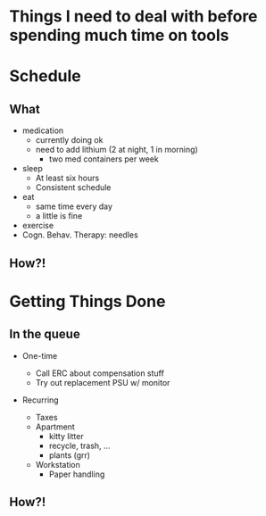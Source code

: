 # Things I need to deal with before spending much time on tools

# Schedule

## What

  - medication
    - currently doing ok
    - need to add lithium (2 at night, 1 in morning)
      - two med containers per week
  - sleep
    - At least six hours
    - Consistent schedule
  - eat
    - same time every day
    - a little is fine
  - exercise
  - Cogn. Behav. Therapy: needles

## How?!

# Getting Things Done

## In the queue

  - One-time
    - Call ERC about compensation stuff
    - Try out replacement PSU w/ monitor

  - Recurring
    - Taxes
    - Apartment
      - kitty litter
      - recycle, trash, ...
      - plants (grr)
    - Workstation
      - Paper handling

## How?!

